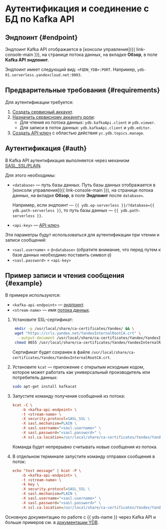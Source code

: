 # Аутентификация и соединение с БД по Kafka API

## Эндпоинт {#endpoint}

Эндпоинт Kafka API отображается в [консоли управления]({{ link-console-main }}), на странице потока данных, на вкладке **Обзор**, в поле **Kafka API эндпоинт**.

Эндпоинт имеет следующий вид: `<FQDN_YDB>:PORT`. Например, `ydb-01.serverless.yandexcloud.net:9093`.

## Предварительные требования {#requirements}

Для аутентификации требуется:

1. [Создать сервисный аккаунт](../../iam/operations/sa/create).
1. [Назначить сервисному аккаунту роли](../../iam/operations/sa/assign-role-for-sa):
   * Для чтения из потока данных: `ydb.kafkaApi.client` и `ydb.viewer`.
   * Для записи в поток данных: `ydb.kafkaApi.client` и `ydb.editor`.
1. [Создать API-ключ](../../iam/operations/api-key/create) c областью действия `yc.ydb.topics.manage`.


## Аутентификация {#auth}

В Kafka API аутентификация выполняется через механизм [SASL_SSL/PLAIN](https://docs.confluent.io/platform/current/kafka/authentication_sasl/authentication_sasl_plain.html#kafka-sasl-auth-plain).

Для этого необходимы:

* `<database>` — путь базы данных. Путь базы данных отображается в [консоли управления]({{ link-console-main }}), на странице потока данных, на вкладке **Обзор**, в поле **Эндпоинт** после `database=`.

    Например, если эндпоинт — `{{ ydb.ep-serverless }}/?database={{ ydb.path-serverless }}`, то путь базы данных — `{{ ydb.path-serverless }}`.

* `<api-key>` — [API-ключ](../../iam/concepts/authorization/api-key).

Эти параметры будут использоваться для аутентификации при чтении и записи сообщений:

* `<sasl.username>` = `@<database>` (обратите внимание, что перед путем к базе данных необходимо поставить символ `@`)
* `<sasl.password>` = `<api-key>`

## Пример записи и чтения сообщения {#example}

В примере используются:

 * `<kafka-api-endpoint>` — [эндпоинт](#endpoint).
 * `<stream-name>` — имя [потока данных](../concepts/glossary.md#stream-concepts).

1. Установите SSL-сертификат:

   ```bash
    mkdir -p /usr/local/share/ca-certificates/Yandex/ && \
    wget "https://crls.yandex.net/YandexInternalRootCA.crt" \
     --output-document /usr/local/share/ca-certificates/Yandex/YandexInternalRootCA.crt && \
    chmod 0655 /usr/local/share/ca-certificates/Yandex/YandexInternalRootCA.crt
   ```

   Сертификат будет сохранен в файле `/usr/local/share/ca-certificates/Yandex/YandexInternalRootCA.crt`.

1. Установите `kcat` — приложение с открытым исходным кодом, которое может работать как универсальный производитель или потребитель данных:

   ```bash
   sudo apt-get install kafkacat
   ```

1. Запустите команду получения сообщений из потока:

    ```ini
    kcat -C \
        -b <kafka-api-endpoint> \
        -t <stream-name> \
        -X security.protocol=SASL_SSL \
        -X sasl.mechanism=PLAIN \
        -X sasl.username="<sasl.username>" \
        -X sasl.password="<sasl.password>" \
        -X ssl.ca.location=/usr/local/share/ca-certificates/Yandex/YandexInternalRootCA.crt -Z
    ```

    Команда будет непрерывно считывать новые сообщения из потока.

1. В отдельном терминале запустите команду отправки сообщения в поток:

    ```ini
    echo "test message" | kcat -P \
        -b <kafka-api-endpoint> \
        -t <stream-name> \
        -k key \
        -X security.protocol=SASL_SSL \
        -X sasl.mechanism=PLAIN \
        -X sasl.username="<sasl.username>" \
        -X sasl.password="<sasl.password>" \
        -X ssl.ca.location=/usr/local/share/ca-certificates/Yandex/YandexInternalRootCA.crt -Z
    ```

Основную документацию по работе с {{ yds-name }} через Kafka API и больше примеров см. в [документации YDB](https://ydb.tech/docs/ru/reference/kafka-api).
